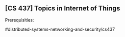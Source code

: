 ## [CS 437] Topics in Internet of Things

Prerequisities:


#distributed-systems-networking-and-security/cs437